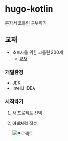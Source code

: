 # hugo-kotlin
혼자서 코틀린 공부하기

## 교재
- 초보자를 위한 코틀린 200제 
	- [교재](https://www.aladin.co.kr/shop/wproduct.aspx?ItemId=145772464)

### 개발환경
- JDK
- InteliJ IDEA 

### 시작하기
1. 새 프로젝트 선택
2. 아래처럼 작성

	![프로젝트]()